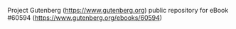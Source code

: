 Project Gutenberg (https://www.gutenberg.org) public repository for eBook #60594 (https://www.gutenberg.org/ebooks/60594)
